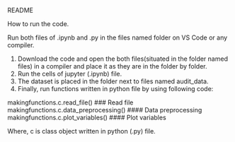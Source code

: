 README

How to run the code.

Run both files of .ipynb and .py in the files named folder on VS Code or any compiler.

1) Download the code and open the both files(situated in the folder named files) in a compiler and place it as they are in the folder by folder.
2) Run the cells of jupyter (.ipynb) file.
3) The dataset is placed in the folder next to files named audit_data.
4) Finally, run functions written in python file by using following code:

makingfunctions.c.read_file() ### Read file
makingfunctions.c.data_preprocessing() #### Data preprocessing
makingfunctions.c.plot_variables() #### Plot variables

Where, c is class object written in python (.py) file.
